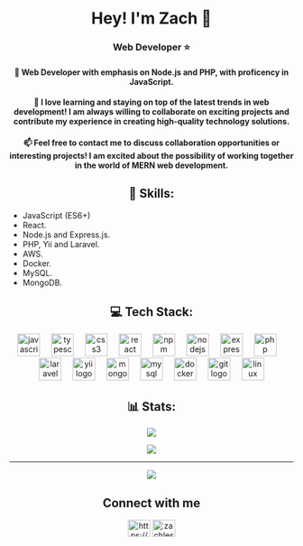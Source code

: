 
<div id="header" align="center">
<h1 align="center"> Hey! I'm Zach 👋 </h1>

<h3 align="center">  Web Developer ⭐  </h2>





</div>

<h4 style="text-align: center"> 🎯  Web Developer with emphasis on Node.js and PHP, with proficency in JavaScript. </h4>
    
<p>  <h4 style="text-align: center"> 💬 I love learning and staying on top of the latest trends in web development! I am always willing to collaborate on exciting projects and contribute my experience in creating high-quality technology solutions. </h4> </p> 
  
<p>  <h4 style="text-align: center"> 📫 Feel free to contact me to discuss collaboration opportunities or interesting projects! I am excited about the possibility of working together in the world of MERN web development. </h4> </p> 



<h2 align="center"> 🚀 Skills: </h2>


- JavaScript (ES6+)
- React.
- Node.js and Express.js.
- PHP, Yii and Laravel.
- AWS.
- Docker.
- MySQL.
- MongoDB.

<h2 align="center"> 💻 Tech Stack: </h2>
    <p align="center">
  <img src="https://cdn.jsdelivr.net/gh/devicons/devicon/icons/javascript/javascript-original.svg" height="40" alt="javascript logo"  />
  <img width="12" />
  <img src="https://cdn.jsdelivr.net/gh/devicons/devicon/icons/typescript/typescript-original.svg" height="40" alt="typescript logo"  />
  <img width="12" />
  <img src="https://cdn.jsdelivr.net/gh/devicons/devicon/icons/css3/css3-original.svg" height="40" alt="css3 logo"  />
  <img width="12" />
  <img src="https://cdn.jsdelivr.net/gh/devicons/devicon/icons/react/react-original.svg" height="40" alt="react logo"  />
  <img width="12" />
  <img src="https://cdn.jsdelivr.net/gh/devicons/devicon/icons/npm/npm-original-wordmark.svg" height="40" alt="npm logo"  />
  <img width="12" />
  <img src="https://cdn.jsdelivr.net/gh/devicons/devicon/icons/nodejs/nodejs-original.svg" height="40" alt="nodejs logo"  />
  <img width="12" />
  <img src="https://cdn.jsdelivr.net/gh/devicons/devicon/icons/express/express-original.svg" height="40" alt="express logo"  />
  <img width="12" />
  <img src="https://cdn.jsdelivr.net/gh/devicons/devicon/icons/php/php-original.svg" height="40" alt="php logo"  />
  <img width="12" />
  <img src="https://cdn.jsdelivr.net/gh/devicons/devicon/icons/laravel/laravel-original.svg" height="40" alt="laravel logo"  />
  <img width="12" />
  <img src="https://cdn.jsdelivr.net/gh/devicons/devicon/icons/yii/yii-original.svg" height="40" alt="yii logo"  />
  <img width="12" />
  <img src="https://cdn.jsdelivr.net/gh/devicons/devicon/icons/mongodb/mongodb-original.svg" height="40" alt="mongodb logo"  />
  <img width="12" />
  <img src="https://cdn.jsdelivr.net/gh/devicons/devicon/icons/mysql/mysql-original.svg" height="40" alt="mysql logo"  />
  <img width="12" />
  <img src="https://cdn.jsdelivr.net/gh/devicons/devicon/icons/docker/docker-original.svg" height="40" alt="docker logo"  />
  <img width="12" />
  <img src="https://cdn.jsdelivr.net/gh/devicons/devicon/icons/git/git-original.svg" height="40" alt="git logo"  />
  <img width="12" />
  <img src="https://cdn.jsdelivr.net/gh/devicons/devicon/icons/linux/linux-original.svg" height="40" alt="linux logo"  />
</div>


 </p>

 <div class="container_container" align="center">

<h2 align="center"> 📊 Stats: </h2>

<div align="center">


![](https://github-readme-streak-stats.herokuapp.com/?user=Zachlesk&theme=great-gatsby&hide_border=false)<br/>


![](https://github-readme-stats.vercel.app/api/top-langs/?username=Zachlesk&theme=great-gatsby&hide_border=false&include_all_commits=true&count_private=false&layout=compact)

---

[![](https://visitcount.itsvg.in/api?id=Phidolly06OB&icon=3&color=4)](https://visitcount.itsvg.in)
</div>
</div>

<h2 align="center"> Connect with me </h2>

<p align="center">
<a href="https://www.linkedin.com/in/zharick-rojas-ardila/" target="blank">
  <img align="center" src="https://raw.githubusercontent.com/rahuldkjain/github-profile-readme-generator/master/src/images/icons/Social/linked-in-alt.svg" alt="https://www.linkedin.com/in/zharick-rojas-ardila/" height="30" width="40" /></a>
<a href="https://discord.gg/zachlest" target="blank">
  <img align="center" src="https://raw.githubusercontent.com/rahuldkjain/github-profile-readme-generator/master/src/images/icons/Social/discord.svg" alt="zachlest" height="30" width="40" /></a>
  <div align="center">

</div>
</p>


